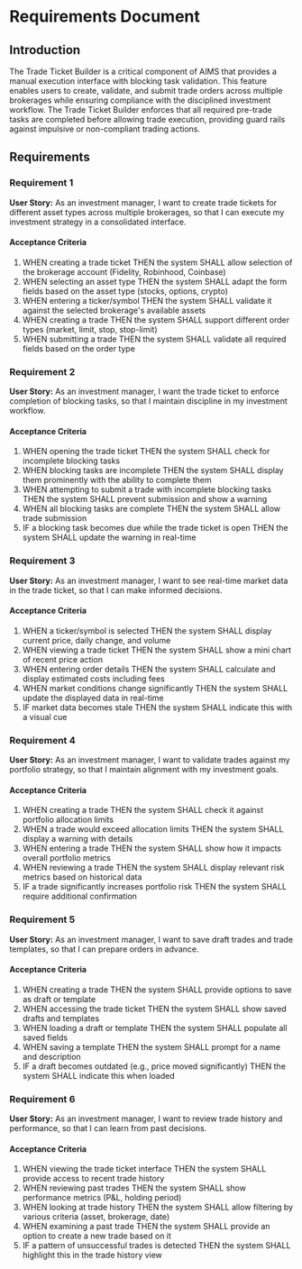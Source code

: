 # Requirements Document

## Introduction

The Trade Ticket Builder is a critical component of AIMS that provides a manual execution interface with blocking task validation. This feature enables users to create, validate, and submit trade orders across multiple brokerages while ensuring compliance with the disciplined investment workflow. The Trade Ticket Builder enforces that all required pre-trade tasks are completed before allowing trade execution, providing guard rails against impulsive or non-compliant trading actions.

## Requirements

### Requirement 1

**User Story:** As an investment manager, I want to create trade tickets for different asset types across multiple brokerages, so that I can execute my investment strategy in a consolidated interface.

#### Acceptance Criteria

1. WHEN creating a trade ticket THEN the system SHALL allow selection of the brokerage account (Fidelity, Robinhood, Coinbase)
2. WHEN selecting an asset type THEN the system SHALL adapt the form fields based on the asset type (stocks, options, crypto)
3. WHEN entering a ticker/symbol THEN the system SHALL validate it against the selected brokerage's available assets
4. WHEN creating a trade THEN the system SHALL support different order types (market, limit, stop, stop-limit)
5. WHEN submitting a trade THEN the system SHALL validate all required fields based on the order type

### Requirement 2

**User Story:** As an investment manager, I want the trade ticket to enforce completion of blocking tasks, so that I maintain discipline in my investment workflow.

#### Acceptance Criteria

1. WHEN opening the trade ticket THEN the system SHALL check for incomplete blocking tasks
2. WHEN blocking tasks are incomplete THEN the system SHALL display them prominently with the ability to complete them
3. WHEN attempting to submit a trade with incomplete blocking tasks THEN the system SHALL prevent submission and show a warning
4. WHEN all blocking tasks are complete THEN the system SHALL allow trade submission
5. IF a blocking task becomes due while the trade ticket is open THEN the system SHALL update the warning in real-time

### Requirement 3

**User Story:** As an investment manager, I want to see real-time market data in the trade ticket, so that I can make informed decisions.

#### Acceptance Criteria

1. WHEN a ticker/symbol is selected THEN the system SHALL display current price, daily change, and volume
2. WHEN viewing a trade ticket THEN the system SHALL show a mini chart of recent price action
3. WHEN entering order details THEN the system SHALL calculate and display estimated costs including fees
4. WHEN market conditions change significantly THEN the system SHALL update the displayed data in real-time
5. IF market data becomes stale THEN the system SHALL indicate this with a visual cue

### Requirement 4

**User Story:** As an investment manager, I want to validate trades against my portfolio strategy, so that I maintain alignment with my investment goals.

#### Acceptance Criteria

1. WHEN creating a trade THEN the system SHALL check it against portfolio allocation limits
2. WHEN a trade would exceed allocation limits THEN the system SHALL display a warning with details
3. WHEN entering a trade THEN the system SHALL show how it impacts overall portfolio metrics
4. WHEN reviewing a trade THEN the system SHALL display relevant risk metrics based on historical data
5. IF a trade significantly increases portfolio risk THEN the system SHALL require additional confirmation

### Requirement 5

**User Story:** As an investment manager, I want to save draft trades and trade templates, so that I can prepare orders in advance.

#### Acceptance Criteria

1. WHEN creating a trade THEN the system SHALL provide options to save as draft or template
2. WHEN accessing the trade ticket THEN the system SHALL show saved drafts and templates
3. WHEN loading a draft or template THEN the system SHALL populate all saved fields
4. WHEN saving a template THEN the system SHALL prompt for a name and description
5. IF a draft becomes outdated (e.g., price moved significantly) THEN the system SHALL indicate this when loaded

### Requirement 6

**User Story:** As an investment manager, I want to review trade history and performance, so that I can learn from past decisions.

#### Acceptance Criteria

1. WHEN viewing the trade ticket interface THEN the system SHALL provide access to recent trade history
2. WHEN reviewing past trades THEN the system SHALL show performance metrics (P&L, holding period)
3. WHEN looking at trade history THEN the system SHALL allow filtering by various criteria (asset, brokerage, date)
4. WHEN examining a past trade THEN the system SHALL provide an option to create a new trade based on it
5. IF a pattern of unsuccessful trades is detected THEN the system SHALL highlight this in the trade history view
